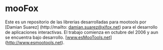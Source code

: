 mooFox
=============
Este es un repositorio de las librerias desarrolladas para mootools por [Damian Suarez] (http://mailto: damian.suarez@xifox.net) para el desarrollo de aplicaciones interactivas.
El trabajo comienza en octubre del 2006 y aun se encuentra bajo desarrollo.
[www.esMooTools.net] (http://www.esmootools.net).

